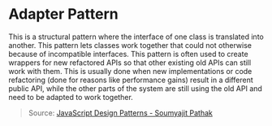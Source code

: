 # Adapter Pattern

This is a structural pattern where the interface of one class is translated into another. This pattern lets classes work together that could not otherwise because of incompatible interfaces.
This pattern is often used to create wrappers for new refactored APIs so that other existing old APIs can still work with them. This is usually done when new implementations or code refactoring (done for reasons like performance gains) result in a different public API, while the other parts of the system are still using the old API and need to be adapted to work together.

> Source: [JavaScript Design Patterns - Soumyajit Pathak](https://medium.com/better-programming/javascript-design-patterns-25f0faaaa15)